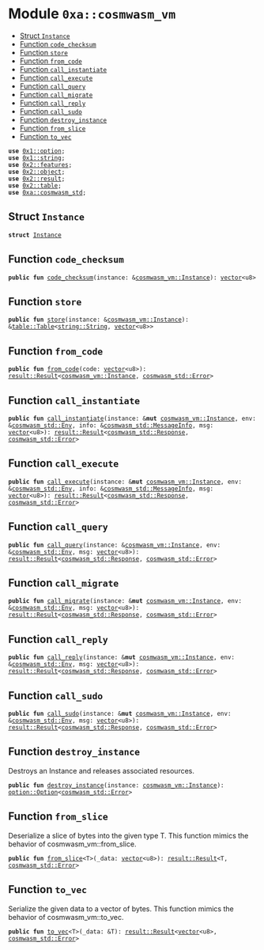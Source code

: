 
<a name="0xa_cosmwasm_vm"></a>

# Module `0xa::cosmwasm_vm`



-  [Struct `Instance`](#0xa_cosmwasm_vm_Instance)
-  [Function `code_checksum`](#0xa_cosmwasm_vm_code_checksum)
-  [Function `store`](#0xa_cosmwasm_vm_store)
-  [Function `from_code`](#0xa_cosmwasm_vm_from_code)
-  [Function `call_instantiate`](#0xa_cosmwasm_vm_call_instantiate)
-  [Function `call_execute`](#0xa_cosmwasm_vm_call_execute)
-  [Function `call_query`](#0xa_cosmwasm_vm_call_query)
-  [Function `call_migrate`](#0xa_cosmwasm_vm_call_migrate)
-  [Function `call_reply`](#0xa_cosmwasm_vm_call_reply)
-  [Function `call_sudo`](#0xa_cosmwasm_vm_call_sudo)
-  [Function `destroy_instance`](#0xa_cosmwasm_vm_destroy_instance)
-  [Function `from_slice`](#0xa_cosmwasm_vm_from_slice)
-  [Function `to_vec`](#0xa_cosmwasm_vm_to_vec)


<pre><code><b>use</b> <a href="">0x1::option</a>;
<b>use</b> <a href="">0x1::string</a>;
<b>use</b> <a href="">0x2::features</a>;
<b>use</b> <a href="">0x2::object</a>;
<b>use</b> <a href="">0x2::result</a>;
<b>use</b> <a href="">0x2::table</a>;
<b>use</b> <a href="cosmwasm_std.md#0xa_cosmwasm_std">0xa::cosmwasm_std</a>;
</code></pre>



<a name="0xa_cosmwasm_vm_Instance"></a>

## Struct `Instance`



<pre><code><b>struct</b> <a href="cosmwasm_vm.md#0xa_cosmwasm_vm_Instance">Instance</a>
</code></pre>



<a name="0xa_cosmwasm_vm_code_checksum"></a>

## Function `code_checksum`



<pre><code><b>public</b> <b>fun</b> <a href="cosmwasm_vm.md#0xa_cosmwasm_vm_code_checksum">code_checksum</a>(instance: &<a href="cosmwasm_vm.md#0xa_cosmwasm_vm_Instance">cosmwasm_vm::Instance</a>): <a href="">vector</a>&lt;u8&gt;
</code></pre>



<a name="0xa_cosmwasm_vm_store"></a>

## Function `store`



<pre><code><b>public</b> <b>fun</b> <a href="cosmwasm_vm.md#0xa_cosmwasm_vm_store">store</a>(instance: &<a href="cosmwasm_vm.md#0xa_cosmwasm_vm_Instance">cosmwasm_vm::Instance</a>): &<a href="_Table">table::Table</a>&lt;<a href="_String">string::String</a>, <a href="">vector</a>&lt;u8&gt;&gt;
</code></pre>



<a name="0xa_cosmwasm_vm_from_code"></a>

## Function `from_code`



<pre><code><b>public</b> <b>fun</b> <a href="cosmwasm_vm.md#0xa_cosmwasm_vm_from_code">from_code</a>(code: <a href="">vector</a>&lt;u8&gt;): <a href="_Result">result::Result</a>&lt;<a href="cosmwasm_vm.md#0xa_cosmwasm_vm_Instance">cosmwasm_vm::Instance</a>, <a href="cosmwasm_std.md#0xa_cosmwasm_std_Error">cosmwasm_std::Error</a>&gt;
</code></pre>



<a name="0xa_cosmwasm_vm_call_instantiate"></a>

## Function `call_instantiate`



<pre><code><b>public</b> <b>fun</b> <a href="cosmwasm_vm.md#0xa_cosmwasm_vm_call_instantiate">call_instantiate</a>(instance: &<b>mut</b> <a href="cosmwasm_vm.md#0xa_cosmwasm_vm_Instance">cosmwasm_vm::Instance</a>, env: &<a href="cosmwasm_std.md#0xa_cosmwasm_std_Env">cosmwasm_std::Env</a>, info: &<a href="cosmwasm_std.md#0xa_cosmwasm_std_MessageInfo">cosmwasm_std::MessageInfo</a>, msg: <a href="">vector</a>&lt;u8&gt;): <a href="_Result">result::Result</a>&lt;<a href="cosmwasm_std.md#0xa_cosmwasm_std_Response">cosmwasm_std::Response</a>, <a href="cosmwasm_std.md#0xa_cosmwasm_std_Error">cosmwasm_std::Error</a>&gt;
</code></pre>



<a name="0xa_cosmwasm_vm_call_execute"></a>

## Function `call_execute`



<pre><code><b>public</b> <b>fun</b> <a href="cosmwasm_vm.md#0xa_cosmwasm_vm_call_execute">call_execute</a>(instance: &<b>mut</b> <a href="cosmwasm_vm.md#0xa_cosmwasm_vm_Instance">cosmwasm_vm::Instance</a>, env: &<a href="cosmwasm_std.md#0xa_cosmwasm_std_Env">cosmwasm_std::Env</a>, info: &<a href="cosmwasm_std.md#0xa_cosmwasm_std_MessageInfo">cosmwasm_std::MessageInfo</a>, msg: <a href="">vector</a>&lt;u8&gt;): <a href="_Result">result::Result</a>&lt;<a href="cosmwasm_std.md#0xa_cosmwasm_std_Response">cosmwasm_std::Response</a>, <a href="cosmwasm_std.md#0xa_cosmwasm_std_Error">cosmwasm_std::Error</a>&gt;
</code></pre>



<a name="0xa_cosmwasm_vm_call_query"></a>

## Function `call_query`



<pre><code><b>public</b> <b>fun</b> <a href="cosmwasm_vm.md#0xa_cosmwasm_vm_call_query">call_query</a>(instance: &<a href="cosmwasm_vm.md#0xa_cosmwasm_vm_Instance">cosmwasm_vm::Instance</a>, env: &<a href="cosmwasm_std.md#0xa_cosmwasm_std_Env">cosmwasm_std::Env</a>, msg: <a href="">vector</a>&lt;u8&gt;): <a href="_Result">result::Result</a>&lt;<a href="cosmwasm_std.md#0xa_cosmwasm_std_Response">cosmwasm_std::Response</a>, <a href="cosmwasm_std.md#0xa_cosmwasm_std_Error">cosmwasm_std::Error</a>&gt;
</code></pre>



<a name="0xa_cosmwasm_vm_call_migrate"></a>

## Function `call_migrate`



<pre><code><b>public</b> <b>fun</b> <a href="cosmwasm_vm.md#0xa_cosmwasm_vm_call_migrate">call_migrate</a>(instance: &<b>mut</b> <a href="cosmwasm_vm.md#0xa_cosmwasm_vm_Instance">cosmwasm_vm::Instance</a>, env: &<a href="cosmwasm_std.md#0xa_cosmwasm_std_Env">cosmwasm_std::Env</a>, msg: <a href="">vector</a>&lt;u8&gt;): <a href="_Result">result::Result</a>&lt;<a href="cosmwasm_std.md#0xa_cosmwasm_std_Response">cosmwasm_std::Response</a>, <a href="cosmwasm_std.md#0xa_cosmwasm_std_Error">cosmwasm_std::Error</a>&gt;
</code></pre>



<a name="0xa_cosmwasm_vm_call_reply"></a>

## Function `call_reply`



<pre><code><b>public</b> <b>fun</b> <a href="cosmwasm_vm.md#0xa_cosmwasm_vm_call_reply">call_reply</a>(instance: &<b>mut</b> <a href="cosmwasm_vm.md#0xa_cosmwasm_vm_Instance">cosmwasm_vm::Instance</a>, env: &<a href="cosmwasm_std.md#0xa_cosmwasm_std_Env">cosmwasm_std::Env</a>, msg: <a href="">vector</a>&lt;u8&gt;): <a href="_Result">result::Result</a>&lt;<a href="cosmwasm_std.md#0xa_cosmwasm_std_Response">cosmwasm_std::Response</a>, <a href="cosmwasm_std.md#0xa_cosmwasm_std_Error">cosmwasm_std::Error</a>&gt;
</code></pre>



<a name="0xa_cosmwasm_vm_call_sudo"></a>

## Function `call_sudo`



<pre><code><b>public</b> <b>fun</b> <a href="cosmwasm_vm.md#0xa_cosmwasm_vm_call_sudo">call_sudo</a>(instance: &<b>mut</b> <a href="cosmwasm_vm.md#0xa_cosmwasm_vm_Instance">cosmwasm_vm::Instance</a>, env: &<a href="cosmwasm_std.md#0xa_cosmwasm_std_Env">cosmwasm_std::Env</a>, msg: <a href="">vector</a>&lt;u8&gt;): <a href="_Result">result::Result</a>&lt;<a href="cosmwasm_std.md#0xa_cosmwasm_std_Response">cosmwasm_std::Response</a>, <a href="cosmwasm_std.md#0xa_cosmwasm_std_Error">cosmwasm_std::Error</a>&gt;
</code></pre>



<a name="0xa_cosmwasm_vm_destroy_instance"></a>

## Function `destroy_instance`

Destroys an Instance and releases associated resources.


<pre><code><b>public</b> <b>fun</b> <a href="cosmwasm_vm.md#0xa_cosmwasm_vm_destroy_instance">destroy_instance</a>(instance: <a href="cosmwasm_vm.md#0xa_cosmwasm_vm_Instance">cosmwasm_vm::Instance</a>): <a href="_Option">option::Option</a>&lt;<a href="cosmwasm_std.md#0xa_cosmwasm_std_Error">cosmwasm_std::Error</a>&gt;
</code></pre>



<a name="0xa_cosmwasm_vm_from_slice"></a>

## Function `from_slice`

Deserialize a slice of bytes into the given type T.
This function mimics the behavior of cosmwasm_vm::from_slice.


<pre><code><b>public</b> <b>fun</b> <a href="cosmwasm_vm.md#0xa_cosmwasm_vm_from_slice">from_slice</a>&lt;T&gt;(_data: <a href="">vector</a>&lt;u8&gt;): <a href="_Result">result::Result</a>&lt;T, <a href="cosmwasm_std.md#0xa_cosmwasm_std_Error">cosmwasm_std::Error</a>&gt;
</code></pre>



<a name="0xa_cosmwasm_vm_to_vec"></a>

## Function `to_vec`

Serialize the given data to a vector of bytes.
This function mimics the behavior of cosmwasm_vm::to_vec.


<pre><code><b>public</b> <b>fun</b> <a href="cosmwasm_vm.md#0xa_cosmwasm_vm_to_vec">to_vec</a>&lt;T&gt;(_data: &T): <a href="_Result">result::Result</a>&lt;<a href="">vector</a>&lt;u8&gt;, <a href="cosmwasm_std.md#0xa_cosmwasm_std_Error">cosmwasm_std::Error</a>&gt;
</code></pre>
